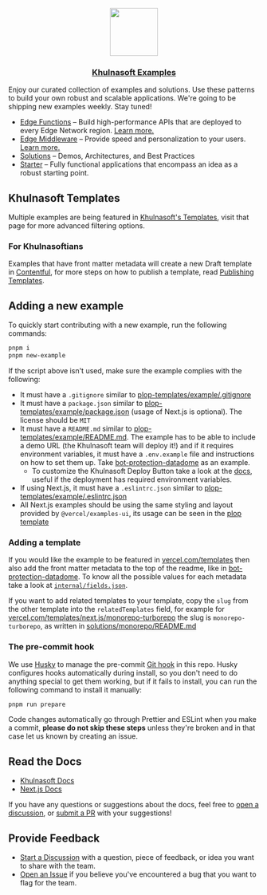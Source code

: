 <p align="center">
  <a href="https://vercel.com">
    <img src="https://assets.vercel.com/image/upload/v1588805858/repositories/vercel/logo.png" height="96">
    <h3 align="center">Khulnasoft Examples</h3>
  </a>
</p>

Enjoy our curated collection of examples and solutions. Use these patterns to build your own robust and scalable applications.
We're going to be shipping new examples weekly. Stay tuned!

- [Edge Functions](/edge-functions) – Build high-performance APIs that are deployed to every Edge Network region. [Learn more.](https://vercel.com/docs/concepts/functions/edge-functions)
- [Edge Middleware](/edge-middleware) – Provide speed and personalization to your users. [Learn more.](https://vercel.com/docs/concepts/functions/edge-middleware)
- [Solutions](/solutions) – Demos, Architectures, and Best Practices
- [Starter](/starter) – Fully functional applications that encompass an idea as a robust starting point.

## Khulnasoft Templates

Multiple examples are being featured in [Khulnasoft's Templates](https://vercel.com/templates), visit that page for more advanced filtering options.

### For Khulnasoftians

Examples that have front matter metadata will create a new Draft template in [Contentful](https://app.contentful.com), for more steps on how to publish a template, read [Publishing Templates](./internal/publishing-templates.md).

## Adding a new example

To quickly start contributing with a new example, run the following commands:

```bash
pnpm i
pnpm new-example
```

If the script above isn't used, make sure the example complies with the following:

- It must have a `.gitignore` similar to [plop-templates/example/.gitignore](./plop-templates/example/.gitignore)
- It must have a `package.json` similar to [plop-templates/example/package.json](./plop-templates/example/package.json) (usage of Next.js is optional). The license should be `MIT`
- It must have a `README.md` similar to [plop-templates/example/README.md](./plop-templates/example/README.md). The example has to be able to include a demo URL (the Khulnasoft team will deploy it!) and if it requires environment variables, it must have a `.env.example` file and instructions on how to set them up. Take [bot-protection-datadome](./edge-middleware/bot-protection-datadome/README.md) as an example.
  - To customize the Khulnasoft Deploy Button take a look at the [docs](https://vercel.com/docs/deploy-button), useful if the deployment has required environment variables.
- If using Next.js, it must have a `.eslintrc.json` similar to [plop-templates/example/.eslintrc.json](./plop-templates/example/.eslintrc.json)
- All Next.js examples should be using the same styling and layout provided by `@vercel/examples-ui`, its usage can be seen in the [plop template](./plop-templates/example)

### Adding a template

If you would like the example to be featured in [vercel.com/templates](https://vercel.com/templates) then also add the front matter metadata to the top of the readme, like in [bot-protection-datadome](./edge-middleware/bot-protection-datadome/README.md). To know all the possible values for each metadata take a look at [`internal/fields.json`](./internal/fields.json).

If you want to add related templates to your template, copy the `slug` from the other template into the `relatedTemplates` field, for example for [vercel.com/templates/next.js/monorepo-turborepo](https://vercel.com/templates/next.js/monorepo-turborepo) the slug is `monorepo-turborepo`, as written in [solutions/monorepo/README.md](./solutions/monorepo/README.md)

### The pre-commit hook

We use [Husky](https://typicode.github.io/husky/#/) to manage the pre-commit [Git hook](https://git-scm.com/docs/githooks) in this repo. Husky configures hooks automatically during install, so you don't need to do anything special to get them working, but if it fails to install, you can run the following command to install it manually:

```bash
pnpm run prepare
```

Code changes automatically go through Prettier and ESLint when you make a commit, **please do not skip these steps** unless they're broken and in that case let us known by creating an issue.

## Read the Docs

- [Khulnasoft Docs](https://vercel.com/docs)
- [Next.js Docs](https://nextjs.org/docs)

If you have any questions or suggestions about the docs, feel free to [open a discussion](https://github.com/khulnasoft/examples/discussions), or [submit a PR](https://github.com/khulnasoft/examples/pulls) with your suggestions!

## Provide Feedback

- [Start a Discussion](https://github.com/khulnasoft/examples/discussions) with a question, piece of feedback, or idea you want to share with the team.
- [Open an Issue](https://github.com/khulnasoft/examples/issues) if you believe you've encountered a bug that you want to flag for the team.
